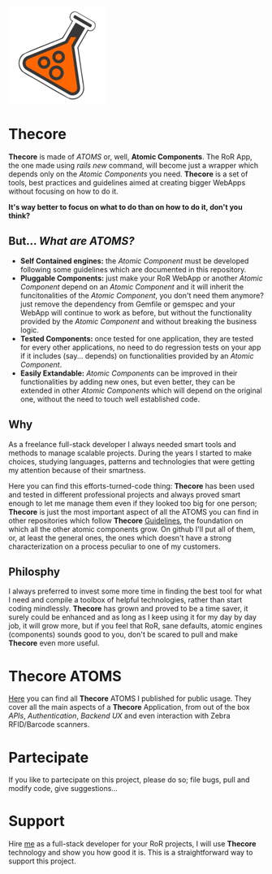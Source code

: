 ![**Thecore** Logo](https://github.com/gabrieletassoni/thecore_ui_layout_taris_website/raw/master/app/assets/images/logo.png)
# **Thecore**
**Thecore** is made of _ATOMS_ or, well, **Atomic Components**. 
The RoR App, the one made using _rails new_ command, will become just a wrapper which depends only on the _Atomic Components_ you need.
**Thecore** is a set of tools, best practices and guidelines aimed at creating bigger WebApps without focusing on how to do it.

**It's way better to focus on what to do than on how to do it, don't you think?**

## But... _What are ATOMS?_
 * **Self Contained engines:** the _Atomic Component_ must be developed following some guidelines which are documented in this repository.
 * **Pluggable Components:** just make your RoR WebApp or another _Atomic Component_ depend on an _Atomic Component_ and it will inherit the funcitonalities of the _Atomic Component_, you don't need them anymore? just remove the dependency from Gemfile or gemspec and your WebApp will continue to work as before, but without the functionality provided by the _Atomic Component_ and without breaking the business logic.
 * **Tested Components:** once tested for one application, they are tested for every other applications, no need to do regression tests on your app if it includes (say... depends) on functionalities provided by an _Atomic Component_.
 * **Easily Extandable:** _Atomic Components_ can be improved in their functionalities by adding new ones, but even better, they can be extended in other _Atomic Components_ which will depend on the original one, without the need to touch well established code.

## Why
As a freelance full-stack developer I always needed smart tools and methods to manage scalable projects. During the years I started to make choices, studying languages, patterns and technologies that were getting my attention because of their smartness.

Here you can find this efforts-turned-code thing: **Thecore** has been used and tested in different professional projects and always proved smart enough to let me manage them even if they looked too big for one person; **Thecore** is just the most important aspect of all the ATOMS you can find in other repositories which follow **Thecore** [Guidelines](docs/SUMMARY.md), the foundation on which all the other atomic components grow. On github I'll put all of them, or, at least the general ones, the ones which doesn't have a strong characterization on a process peculiar to one of my customers.

## Philosphy
I always preferred to invest some more time in finding the best tool for what I need and compile a toolbox of helpful technologies, rather than start coding mindlessly. **Thecore** has grown and proved to be a time saver, it surely could be enhanced and as long as I keep using it for my day by day job, it will grow more, but if you feel that RoR, sane defaults, atomic engines (components) sounds good to you, don't be scared to pull and make **Thecore** even more useful.

# Thecore ATOMS

[Here](https://github.com/gabrieletassoni?tab=repositories&q=thecore&type=public&language=ruby&sort=name) you can find all **Thecore** ATOMS I published for public usage. They cover all the main aspects of a **Thecore** Application, from out of the box _APIs_, _Authentication_, _Backend UX_ and even interaction with Zebra RFID/Barcode scanners.

# Partecipate
If you like to partecipate on this project, please do so; file bugs, pull and modify code, give suggestions...

# Support
Hire [me](mailto:gabriele.tassoni@gmail.com) as a full-stack developer for your RoR projects, I will use **Thecore** technology and show you how good it is. This is a straightforward way to support this project.
